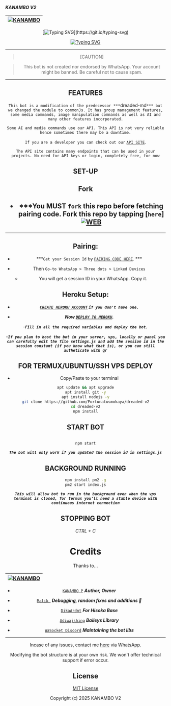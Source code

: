  ***KANAMBO V2***

<div align="center">

| [![KANAMBO](https://avatars.githubusercontent.com/u/106575586?v=4)](https://github.com/Kanambp)|
|----|


[![Typing SVG](https://readme-typing-svg.herokuapp.com?font=Rockstar-ExtraBold&size=30&pause=1000&color=0000FF&center=true&vCenter=true&width=500&height=60&lines=HOLLA+WELCOME+TO+THIS+REPO!)](https://git.io/typing-svg)

   [![Typing SVG](https://readme-typing-svg.herokuapp.com?font=Rockstar-ExtraBold&color=F33A6A&lines=FORK+AND+MAYBE+GIVE+US+A+STAR)](https://git.io/typing-svg)

---

> [CAUTION]

> This bot is not created nor endorsed by WhatsApp. Your account might be banned. Be careful not to cause spam.

---


## FEATURES
`This bot is a modification of the predecessor ***`dreaded-md`*** but we changed the module to commonJs. It has group management features, some media commands, image manipulation commands as well as AI and many other features incorporated.`

 `Some AI and media commands use our API. This API is not very reliable hence sometimes there may be a downtime.`

 `If you are a developer you can check out our`  [`API SITE`](https://api.dreaded.site).

 `The API site contains many endpoints that can be used in your projects. No need for API keys or login, completely free, for now`

## SET-UP

## Fork

<h2 align="center">   

- ***You MUST `fork` this repo before fetching pairing code. Fork this repo by tapping  [`here`]
  <br>
<a href="https://github.com/Kanambp/Kan-dreaded"><img title="WEB" src="https://img.shields.io/badge/FORK *Kan*-dreaded?color=black&style=for-the-badge&logo=stackshare"></a>
***


## Pairing:


- ***`Get your Session Id` by  [`PAIRING CODE HERE`](https://kanambo-qr.onrender.com). ***



- Then `Go-to WhatsApp > Three dots > Linked Devices`
   - You will get a session ID in your WhatsApp. Copy it.

## Heroku Setup:

   - ***[`CREATE HEROKU ACCOUNT`](https://signup.heroku.com/) `if you don't have one.`***


- ***Now [`DEPLOY TO HEROKU`](https://dashboard.heroku.com/new?template=https://github.com/Kanambp/Kan-dreaded).***

-***`Fill in all the required variables and deploy the bot.`***

-***`If you plan to host the bot in your server, vps, locally or panel you can carefully edit the file settings.js and add the session id in the session constant (if you know what that is), or you can still autheticate with qr`***



## FOR TERMUX/UBUNTU/SSH VPS DEPLOY
- Copy/Paste to your terminal

```bash
apt update && apt upgrade
apt install git -y
apt install nodejs -y
git clone https://github.com/Fortunatusmokaya/dreaded-v2
cd dreaded-v2
npm install
```
## START BOT

```bash

npm start
```

 ***`The bot will only work if you updated the session id in settings.js`***

## BACKGROUND RUNNING

```bash
npm install pm2 -g
pm2 start index.js
```
 ***`This will allow bot to run in the background even when the vps terminal is closed, for termux you'll need a stable device with continuous internet connection`***

## STOPPING BOT

_CTRL + C_





# Credits

Thanks to...

<div align="center">

|  [![KANAMBO](https://avatars.githubusercontent.com/u/106575586?v=4)](https://github.com/Kanambp)|
|----|
* [`KANAMBO P`](https://github.com/Kanambp) ***Author, Owner***


* [`Malik `](https://github.com/darkLo1rd) ***Debugging, random fixes and additions 🌱***
* [`DikaArdnt`](https://github.com/DikaArdnt) ***For Hisoka Base***
* [`Adiwajshing`](https://github.com/WhiskeySockets/Baileys) ***Baileys Library***
* [`WaSocket Discord`](https://discord.gg/WeJM5FP9GG) ***Maintaining the bot libs***



---



Incase of any issues, contact me  [here](https://wa.me/+254114148625) via WhatsApp.

Modifying the bot structure is at your own risk. We won't offer technical support if error occur.


## License

[MIT License](https://github.com/Kanambp/Kan-dreaded/blob/main/LICENSE)

Copyright (c) 2025 KANAMBO V2


